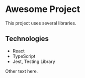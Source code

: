 # Awesome Project

This project uses several libraries.

## Technologies

- React
- TypeScript
- Jest, Testing Library

Other text here.
